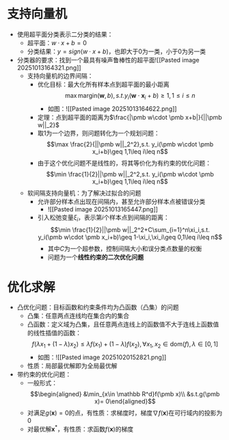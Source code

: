 # 支持向量机
- 使用超平面分类表示二分类的结果：
	- 超平面：$w·x + b = 0$
	- 分类结果：$y = sign(w·x + b)$，也即大于0为一类，小于0为另一类
- 分类器的要求：找到一个最具有噪声鲁棒性的超平面![[Pasted image 20251013164321.png]]
	- 支持向量机的边界间隔：
		- 优化目标：最大化所有样本点到超平面的最小距离$$\max \text{margin}(\pmb w,b),s.t. y_i(\pmb w\cdot \pmb x_i+b)\geq 1,1\leq i\leq n$$
			- 如图：![[Pasted image 20251013164622.png]]
		- 定理：点到超平面的距离为$\frac{|\pmb w\cdot \pmb x+b|}{||\pmb w||_2}$
		- 取1为一个边界，则问题转化为一个规划问题：$$\max \frac{2}{||\pmb w||_2^2},s.t. y_i(\pmb w\cdot \pmb x_i+b)\geq 1,1\leq i\leq n$$
		- 由于这个优化问题不是线性的，将其等价化为有约束的优化问题：$$\min \frac{1}{2}||\pmb w||_2^2,s.t. y_i(\pmb w\cdot \pmb x_i+b)\geq 1,1\leq i\leq n$$
	- 软间隔支持向量机：为了解决过拟合的问题
		- 允许部分样本点出现在间隔内，甚至允许部分样本点被错误分类
			- ![[Pasted image 20251013165447.png]]
		- 引入松弛变量$\xi_i$，表示第$i$个样本点到间隔的距离：$$\min \frac{1}{2}||\pmb w||_2^2+C\sum_{i=1}^n\xi_i,s.t. y_i(\pmb w\cdot \pmb x_i+b)\geq 1-\xi_i,\xi_i\geq 0,1\leq i\leq n$$
			- 其中$C$为一个超参数，控制间隔大小和误分类点数量的权衡
			- 问题为一个**线性约束的二次优化问题**
# 优化求解
- 凸优化问题：目标函数和约束条件均为凸函数（凸集）的问题
	- 凸集：任意两点连线均在集合内的集合
	- 凸函数：定义域为凸集，且任意两点连线上的函数值不大于连线上函数值的线性插值的函数：$$f(\lambda x_1+(1-\lambda)x_2)\leq \lambda f(x_1)+(1-\lambda)f(x_2),\forall x_1,x_2\in \text{dom} (f),\lambda\in[0,1]$$
		- 如图：![[Pasted image 20251020152821.png]]
	- 性质：局部最优解即为全局最优解
- 带约束的优化问题：
	- 一般形式：$$\begin{aligned} &\min_{x\in \mathbb R^d}f(\pmb x)\\ &s.t.g(\pmb x)= 0\end{aligned}$$
	- 对满足$g(\pmb x)=0$的点，有性质：求梯度时，梯度$\nabla f(\pmb x)$在可行域内的投影为0
	- 对最优解$\pmb x^*$，有性质：求函数$f(\pmb x)$的梯度

